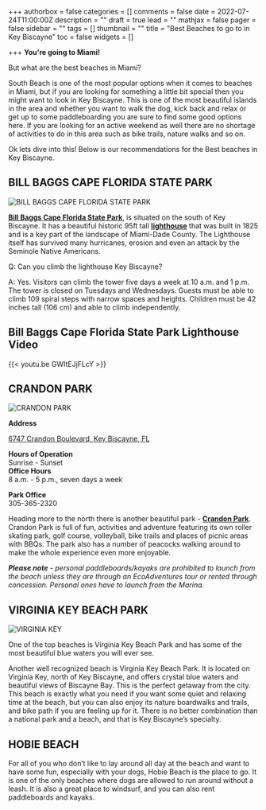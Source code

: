 +++
authorbox = false
categories = []
comments = false
date = 2022-07-24T11:00:00Z
description = ""
draft = true
lead = ""
mathjax = false
pager = false
sidebar = ""
tags = []
thumbnail = ""
title = "Best Beaches to go to in Key Biscayne"
toc = false
widgets = []

+++
**You're going to Miami!**

But what are the best beaches in Miami?

South Beach is one of the most popular options when it comes to beaches in Miami, but if you are looking for something a little bit special then you might want to look in Key Biscayne.  This is one of the most beautiful islands in the area and whether you want to walk the dog, kick back and relax or get up to some paddleboarding you are sure to find some good options here.  If you are looking for an active weekend as well there are no shortage of activities to do in this area such as bike trails, nature walks and so on.

Ok lets dive into this!  Below is our recommendations for the Best beaches in Key Biscayne.

## **BILL BAGGS CAPE FLORIDA STATE PARK**

![BILL BAGGS CAPE FLORIDA STATE PARK](/uploads/bill-baggs-cape-florida-state-park.png "BILL BAGGS CAPE FLORIDA STATE PARK")

[**Bill Baggs Cape Florida State Park**](https://goo.gl/maps/QAVFiRkGx9sd6Bkw8), is situated on the south of Key Biscayne.  It has a beautiful historic 95ft tall [**lighthouse**](https://www.floridastateparks.org/parks-and-trails/bill-baggs-cape-florida-state-park/cape-florida-light) that was built in 1825 and is a key part of the landscape of Miami-Dade County.  The Lighthouse itself has survived many hurricanes, erosion and even an attack by the Seminole Native Americans.

Q: Can you climb the lighthouse Key Biscayne?

A: Yes. Visitors can climb the tower five days a week at 10 a.m. and 1 p.m. The tower is closed on Tuesdays and Wednesdays. Guests must be able to climb 109 spiral steps with narrow spaces and heights. Children must be 42 inches tall (106 cm) and able to climb independently.

## Bill Baggs Cape Florida State Park Lighthouse Video

{{< youtu.be GWItEJjFLcY >}}

## **CRANDON PARK**

![CRANDON PARK](/uploads/crandon-park.png "CRANDON PARK")

**Address**

[6747 Crandon Boulevard, Key Biscayne, FL](https://maps.google.com/?q=Crandon%20Park,Miami+FL)

**Hours of Operation**  
Sunrise - Sunset  
**Office Hours**  
8 a.m. - 5 p.m., seven days a week

**Park Office**  
305-365-2320

Heading more to the north there is another beautiful park - [**Crandon Park**](https://goo.gl/maps/P4f53K9J4x87UXar5).  Crandon Park is full of fun, activities and adventure featuring its own roller skating park, golf course, volleyball, bike trails and places of picnic areas with BBQs.  The park also has a number of peacocks walking around to make the whole experience even more enjoyable.

**_Please note_** _- personal paddleboards/kayaks are prohibited to launch from the beach unless they are through an EcoAdventures tour or rented through concession. Personal ones have to launch from the Marina._

## **VIRGINIA KEY BEACH PARK**

![VIRGINIA KEY](/uploads/virginia-key.png "VIRGINIA KEY")

One of the top beaches is Virginia Key Beach Park and has some of the most beautiful blue waters you will ever see.

Another well recognized beach is Virginia Key Beach Park. It is located on Virginia Key, north of Key Biscayne, and offers crystal blue waters and beautiful views of Biscayne Bay. This is the perfect getaway from the city. This beach is exactly what you need if you want some quiet and relaxing time at the beach, but you can also enjoy its nature boardwalks and trails, and bike path if you are feeling up for it. There is no better combination than a national park and a beach, and that is Key Biscayne’s specialty.

## **HOBIE BEACH**

For all of you who don’t like to lay around all day at the beach and want to have some fun, especially with your dogs, Hobie Beach is the place to go. It is one of the only beaches where dogs are allowed to run around without a leash. It is also a great place to windsurf, and you can also rent paddleboards and kayaks.